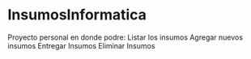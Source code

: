 # InsumosInformatica

Proyecto personal en donde podre:
Listar los insumos
Agregar nuevos insumos
Entregar Insumos
Eliminar Insumos

